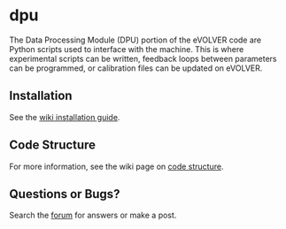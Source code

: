 dpu
===
The Data Processing Module (DPU) portion of the eVOLVER code are Python scripts used to interface with the machine. This is where experimental scripts can be written, feedback loops between parameters can be programmed, or calibration files can be updated on eVOLVER.

## Installation
See the [wiki installation guide](https://khalil-lab.gitbook.io/evolver/getting-started/software-installation/dpu-installation).

## Code Structure
For more information, see the wiki page on [code structure](https://khalil-lab.gitbook.io/evolver/software/dpu-code-structure).

## Questions or Bugs?
Search the [forum](https://www.evolver.bio/c/software/dpu/10) for answers or make a post.
